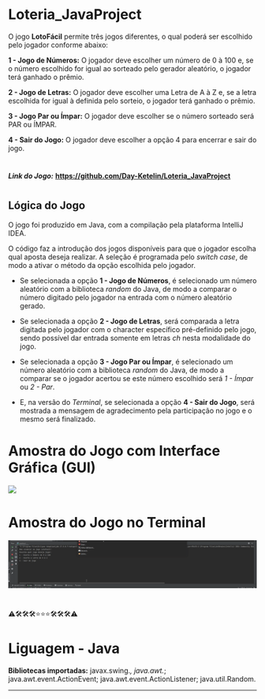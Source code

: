 # Loteria_JavaProject

O jogo **LotoFácil** permite três jogos diferentes, o qual poderá ser escolhido pelo jogador conforme abaixo:

**1 - Jogo de Números:**
O jogador deve escolher um número de 0 à 100 e, se o número escolhido for igual ao sorteado pelo gerador aleatório, o jogador terá ganhado o prêmio.

**2 - Jogo de Letras:**
O jogador deve escolher uma Letra de A à Z e, se a letra escolhida for igual à definida pelo sorteio, o jogador terá ganhado o prêmio.

**3 - Jogo Par ou Ímpar:**
O jogador deve escolher se o número sorteado será PAR ou ÍMPAR.

**4 - Sair do Jogo:**
O jogador deve escolher a opção 4 para encerrar e sair do jogo.


#

***Link do Jogo:*** **<https://github.com/Day-Ketelin/Loteria_JavaProject>**
#



## Lógica do Jogo

O jogo foi produzido em Java, com a compilação pela plataforma IntelliJ IDEA.

O código faz a introdução dos jogos disponíveis para que o jogador escolha qual aposta deseja realizar. A seleção é programada pelo *switch case*, de modo a ativar o método da opção escolhida pelo jogador.

* Se selecionada a opção **1 - Jogo de Números**, é selecionado um número aleatório com a biblioteca *random* do Java, de modo a comparar o número digitado pelo jogador na entrada com o número aleatório gerado.

* Se selecionada a opção **2 - Jogo de Letras**, será comparada a letra digitada pelo jogador com o character específico pré-definido pelo jogo, sendo possível dar entrada somente em letras *ch* nesta modalidade do jogo.

* Se selecionada a opção **3 - Jogo Par ou Ímpar**, é selecionado um número aleatório com a biblioteca *random* do Java, de modo a comparar se o jogador acertou se este número escolhido será *1 - Ímpar* ou *2 - Par*.

* E, na versão do *Terminal*, se selecionada a opção **4 - Sair do Jogo**, será mostrada a mensagem de agradecimento pela participação no jogo e o mesmo será finalizado.



#



# Amostra do Jogo com Interface Gráfica (GUI)
![](https://github.com/Day-Ketelin/Loteria_JavaProject/blob/main/LotoF%C3%A1cil_GUI.gif)


# Amostra do Jogo no Terminal
![](https://github.com/Day-Ketelin/Loteria_JavaProject/blob/main/LotoFacil_Terminal.gif)




#

⚠️🛠️🛠️🛠️⭐⭐⭐🛠️🛠️🛠️⚠️


# Liguagem - Java


**Bibliotecas importadas:** javax.swing.*, java.awt.*; java.awt.event.ActionEvent; java.awt.event.ActionListener; java.util.Random.

***********************************

